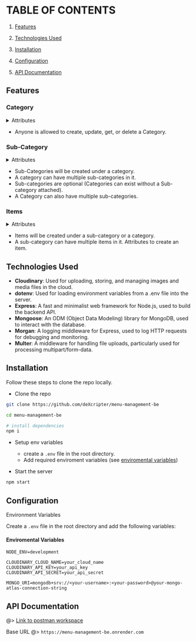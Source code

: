 # TABLE OF CONTENTS

1.  [Features](#features)

2.  [Technologies Used](#technologies-used)

3.  [Installation](#installation)

4.  [Configuration](#configuration)

5.  [API Documentation](#api-documentation)

## Features

### Category

<details>
<summary>
Attributes
</summary>

- Name: String,
- Image: URL,
- Description: String,
- Tax Applicability: Boolean,
- Tax: Bumber (if applicable),
- Tax Type: String,
</details>

- Anyone is allowed to create, update, get, or delete a Category.

### Sub-Category

<details>
<summary>
Attributes
</summary>

- Name: String,
- Image: URL,
- Description: String,
- Tax Applicability: Boolean (Default: Category tax applicability),
- Tax: Bumber (Default: Category tax number),
- Tax Type: String,
</details>

- Sub-Categories will be created under a category.
- A category can have multiple sub-categories in it.
- Sub-categories are optional (Categories can exist without a Sub-category attached).
- A Category can also have multiple sub-categories.

</details>

### Items

<details>
<summary>
Attributes
</summary>

- Name: String,
- Image: URL,
- Description: String,
- Tax Applicability: Boolean ,
- Tax: Number,
- Base Amount: Number
- Discount: Number
- Total Amount: Number (Base - Discount)
</details>

- Items will be created under a sub-category or a category.
- A sub-category can have multiple items in it.
  Attributes to create an item.

## Technologies Used

- **Cloudinary**: Used for uploading, storing, and managing images and media files in the cloud.
- **dotenv**: Used for loading environment variables from a .env file into the server.
- **Express**: A fast and minimalist web framework for Node.js, used to build the backend API.
- **Mongoose**: An ODM (Object Data Modeling) library for MongoDB, used to interact with the database.
- **Morgan**: A logging middleware for Express, used to log HTTP requests for debugging and monitoring.
- **Multer**: A middleware for handling file uploads, particularly used for processing multipart/form-data.

## Installation

Follow these steps to clone the repo locally.

- Clone the repo

```bash
git clone https://github.com/deXcripter/menu-management-be

cd menu-management-be

# install dependencies
npm i
```

- Setup env variables

  - create a `.env` file in the root directory.
  - Add required enviroment variables (see [enviromental variables](#enviromental-variables))

- Start the server

```bash
npm start
```

## Configuration

Environment Variables

Create a `.env` file in the root directory and add the following variables:

#### Enviromental Variables

```env
NODE_ENV=development

CLOUDINARY_CLOUD_NAME=your_cloud_name
CLOUDINARY_API_KEY=your_api_key
CLOUDINARY_API_SECRET=your_api_secret

MONGO_URI=mongodb+srv://<your-username>:<your-password>@your-mongo-atlas-connection-string
```

## API Documentation

@> [Link to postman workspace](https://www.postman.com/cloudy-shadow-945205/workspace/my-workspace)

Base URL @> `https://menu-management-be.onrender.com`
